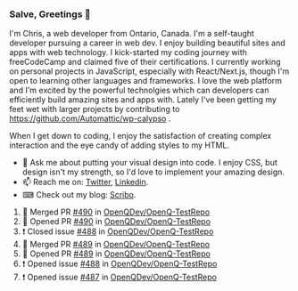 ### Salve, Greetings 👋

I'm Chris, a web developer from Ontario, Canada. I'm a self-taught developer pursuing a career in web dev. I enjoy building beautiful sites and apps with web technology.
I kick-started my coding journey with freeCodeCamp and claimed five of their certifications.  I currently working on personal projects in JavaScript, especially with React/Next.js, though I'm open to learning other languages and frameworks. I love the web platform and I'm excited by the powerful technolgies which can developers can efficiently build amazing sites and apps with. Lately I've been getting my feet wet with larger projects by contributing to https://github.com/Automattic/wp-calypso .

When I get down to coding, I enjoy the satisfaction of creating complex interaction and the eye candy of adding styles to my HTML. 

- 💬 Ask me about putting your visual design into code. I enjoy CSS, but design isn't my strength, so I'd love to implement your amazing design.
- 📫 Reach me on: [Twitter](https://twitter.com/Christo28120856), [Linkedin](https://www.linkedin.com/in/christopher-stevers-07b9a5204/).
- ⌨ Check out my blog: [Scribo](https://christopherstevers.cf).
<!--
**Christopher-Stevers/Christopher-Stevers** is a ✨ _special_ ✨ repository because its `README.md` (this file) appears on your GitHub profile.

Here are some ideas to get you started:

- 🔭 I’m currently working on ...
- 🌱 I’m currently learning ...
- 👯 I’m looking to collaborate on ...
- 🤔 I’m looking for help with ...
- 😄 Pronouns: ...
- ⚡ Fun fact: ...
-->

<!--START_SECTION:activity-->
1. 🎉 Merged PR [#490](https://github.com/OpenQDev/OpenQ-TestRepo/pull/490) in [OpenQDev/OpenQ-TestRepo](https://github.com/OpenQDev/OpenQ-TestRepo)
2. 💪 Opened PR [#490](https://github.com/OpenQDev/OpenQ-TestRepo/pull/490) in [OpenQDev/OpenQ-TestRepo](https://github.com/OpenQDev/OpenQ-TestRepo)
3. ❗️ Closed issue [#488](https://github.com/OpenQDev/OpenQ-TestRepo/issues/488) in [OpenQDev/OpenQ-TestRepo](https://github.com/OpenQDev/OpenQ-TestRepo)
4. 🎉 Merged PR [#489](https://github.com/OpenQDev/OpenQ-TestRepo/pull/489) in [OpenQDev/OpenQ-TestRepo](https://github.com/OpenQDev/OpenQ-TestRepo)
5. 💪 Opened PR [#489](https://github.com/OpenQDev/OpenQ-TestRepo/pull/489) in [OpenQDev/OpenQ-TestRepo](https://github.com/OpenQDev/OpenQ-TestRepo)
6. ❗️ Opened issue [#488](https://github.com/OpenQDev/OpenQ-TestRepo/issues/488) in [OpenQDev/OpenQ-TestRepo](https://github.com/OpenQDev/OpenQ-TestRepo)
7. ❗️ Opened issue [#487](https://github.com/OpenQDev/OpenQ-TestRepo/issues/487) in [OpenQDev/OpenQ-TestRepo](https://github.com/OpenQDev/OpenQ-TestRepo)
<!--END_SECTION:activity-->

